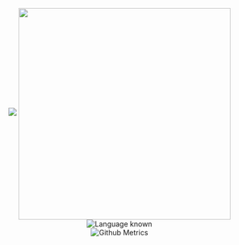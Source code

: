 



<!--
**Skulls23/Skulls23** is a ✨ _special_ ✨ repository because its `README.md` (this file) appears on your GitHub profile. -->
<!-- <p align="center"><img alt="GitHub Stats" src="https://github-readme-stats.vercel.app/api?username=skulls23i&show_icons=true&title_color=fff&icon_color=82d4f7&text_color=d1dae3&bg_color=090909"> </p> -->

<p align="center">
<img src="https://visitor-badge.glitch.me/badge?page_id=Skulls23.Skulls23">
<img width="420" align="center" src="https://github-readme-stats.vercel.app/api?username=Skulls23&hide_border=true&theme=midnight-purple&show_icons=true&count_private=true" />
<br/>
<img src="https://github-readme-stats.vercel.app/api/top-langs/?username=Skulls23&layout=compact&theme=midnight-purple&langs_count=10" alt="Language known">
<br/>
<img src="https://metrics.lecoq.io/Skulls23" alt="Github Metrics">

<!--
Here are some ideas to get you started:
-->
<!--
- 🔭 I’m currently working on many projects due to highschool.
- 🌱 I’m currently learning php.
- 👯 I’m looking to collaborate on ...
- 🤔 I’m looking for help with ...
- 💬 Ask me about ...
- 📫 How to reach me: florian.boireau.pro@hotmail.com
- 😄 Pronouns: ...
- ⚡ Fun fact: ...
-->

</p>
